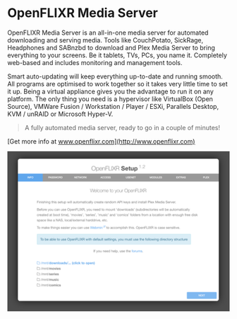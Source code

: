 # OpenFLIXR Media Server
OpenFLIXR Media Server is an all-in-one media server for automated downloading and serving media. Tools like CouchPotato, SickRage, Headphones and SABnzbd to download and Plex Media Server to bring everything to your screens. Be it tablets, TVs, PCs, you name it. Completely web-based and includes monitoring and management tools.

Smart auto-updating will keep everything up-to-date and running smooth. All programs are optimised to work together so it takes very little time to set it up. Being a virtual appliance gives you the advantage to run it on any platform. The only thing you need is a hypervisor like VirtualBox (Open Source), VMWare Fusion / Workstation / Player / ESXi, Parallels Desktop, KVM / unRAID or Microsoft Hyper-V.



> A fully automated media server, ready to go in a couple of minutes!


[Get more info at www.openflixr.com](http://www.openflixr.com)

![OpenFLIXR Wizard](/img/screen.png) 
